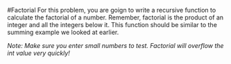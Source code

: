#Factorial
For this problem, you are goign to write a recursive function to calculate the factorial of a number. Remember, factorial is the product of an integer and all the integers below it. This function should be similar to the summing example we looked at earlier.

_Note: Make sure you enter small numbers to test. Factorial will overflow the int value very quickly!_